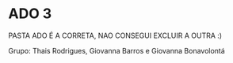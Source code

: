 # ADO 3

PASTA ADO É A CORRETA, NAO CONSEGUI EXCLUIR A OUTRA :)

Grupo: Thais Rodrigues, Giovanna Barros e Giovanna Bonavolontá
